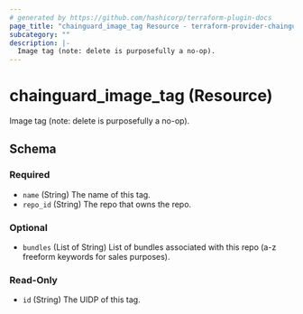 ```yaml
---
# generated by https://github.com/hashicorp/terraform-plugin-docs
page_title: "chainguard_image_tag Resource - terraform-provider-chainguard"
subcategory: ""
description: |-
  Image tag (note: delete is purposefully a no-op).
---
```


# chainguard_image_tag (Resource)

Image tag (note: delete is purposefully a no-op).



<!-- schema generated by tfplugindocs -->
## Schema

### Required

- `name` (String) The name of this tag.
- `repo_id` (String) The repo that owns the repo.

### Optional

- `bundles` (List of String) List of bundles associated with this repo (a-z freeform keywords for sales purposes).

### Read-Only

- `id` (String) The UIDP of this tag.
